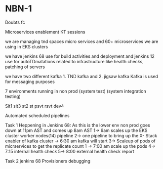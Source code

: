 # NBN-1
Doubts 
fc


Microservices enablement KT sessions

we are managing tnd spaces micro services and 60+  microservices we are using in EKS clusters

we have jenkins 68 use for build activities and deployment 
and jenkins 12 use for autoTDmatations related to infrastructure like health checks, patching of servers

we have two different kafka 1. TND kafka and 2. jigsaw kafka
Kafka is used for messaging purposes 


7 environments running in non prod
(system test)
(system integration testing)

Sit1
sit3
st2
st
psvt
rsvt
dev4


Automated scheduled pipelines



Task 1
Heppening in Jenkins 68:
As this is the lower env non prod goes down at 11pm AST and comes up 8am AST
1-> 6am scales up the EKS cluster worker nodes(14) pipeline
2-> one pipeline to bring up the X- Stack enabler of kafka cluster  -> 6:30 am kafka will start
3-> Scaleup of pods of micrservices to get the replicate count 1  -> 7:00 am scale up the pods
4-> 7:15 internal health check
5-> 8:00 external health check report


Task 2 jenkins 68
Provisioners debugging
